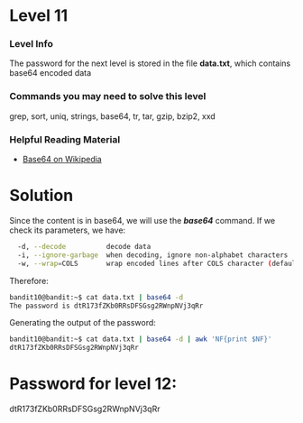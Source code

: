 # Level 11

### Level Info

The password for the next level is stored in the file **data.txt**, which contains base64 encoded data

### Commands you may need to solve this level

grep, sort, uniq, strings, base64, tr, tar, gzip, bzip2, xxd

### Helpful Reading Material

- [Base64 on Wikipedia](https://en.wikipedia.org/wiki/Base64)

# Solution

Since the content is in base64, we will use the ***base64*** command. If we check its parameters, we have:
```sh
  -d, --decode          decode data
  -i, --ignore-garbage  when decoding, ignore non-alphabet characters
  -w, --wrap=COLS       wrap encoded lines after COLS character (default 76).Use 0 to disable line wrapping
```

Therefore:
```sh
bandit10@bandit:~$ cat data.txt | base64 -d
The password is dtR173fZKb0RRsDFSGsg2RWnpNVj3qRr
```

Generating the output of the password:
```sh
bandit10@bandit:~$ cat data.txt | base64 -d | awk 'NF{print $NF}'
dtR173fZKb0RRsDFSGsg2RWnpNVj3qRr
```

# Password for level 12:

dtR173fZKb0RRsDFSGsg2RWnpNVj3qRr
